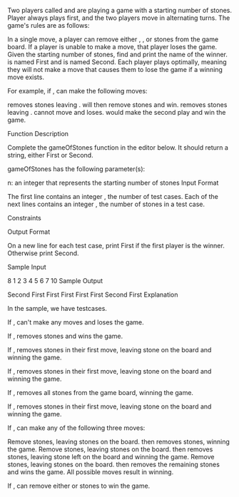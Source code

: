 Two players called  and  are playing a game with a starting number of stones. Player  always plays first, and the two players move in alternating turns. The game's rules are as follows:

In a single move, a player can remove either , , or  stones from the game board.
If a player is unable to make a move, that player loses the game.
Given the starting number of stones, find and print the name of the winner.  is named First and  is named Second. Each player plays optimally, meaning they will not make a move that causes them to lose the game if a winning move exists.

For example, if ,  can make the following moves:

 removes  stones leaving .  will then remove  stones and win.
 removes  stones leaving .  cannot move and loses.
 would make the second play and win the game.

Function Description

Complete the gameOfStones function in the editor below. It should return a string, either First or Second.

gameOfStones has the following parameter(s):

n: an integer that represents the starting number of stones
Input Format

The first line contains an integer , the number of test cases.
Each of the next  lines contains an integer , the number of stones in a test case.

Constraints

Output Format

On a new line for each test case, print First if the first player is the winner. Otherwise print Second.

Sample Input

8
1
2
3
4
5
6
7
10
Sample Output

Second
First
First
First
First
First
Second
First
Explanation

In the sample, we have  testcases.

If ,  can't make any moves and loses the game.

If ,  removes  stones and wins the game.

If ,  removes  stones in their first move, leaving  stone on the board and winning the game.

If ,  removes  stones in their first move, leaving  stone on the board and winning the game.

If ,  removes all  stones from the game board, winning the game.

If ,  removes  stones in their first move, leaving  stone on the board and winning the game.

If ,  can make any of the following three moves:

Remove  stones, leaving  stones on the board.  then removes  stones, winning the game.
Remove  stones, leaving  stones on the board.  then removes  stones, leaving  stone left on the board and winning the game.
Remove  stones, leaving  stones on the board.  then removes the  remaining stones and wins the game.
All possible moves result in  winning.

If ,  can remove either  or  stones to win the game.
